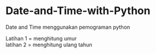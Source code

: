# Date-and-Time-with-Python
Date and Time menggunakan pemograman python

Latihan 1 = menghitung umur <br>
latihan 2 = menghitung ulang tahun
